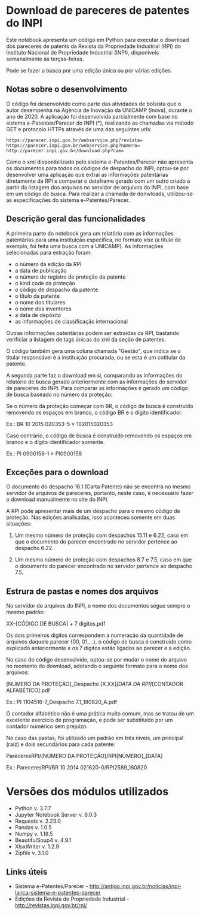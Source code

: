 # Download de pareceres de patentes do INPI

Este notebook apresenta um código em Python para executar o download dos pareceres de patents da Revista da Propriedade Industrial (RPI) do Instituto Nacional de Propriedade Industrial (INPI), disponíveis semanalmente às terças-feiras.

Pode se fazer a busca por uma edição única ou por várias edições.

## Notas sobre o desenvolvimento

O código foi desenvolvido como parte das atividades de bolsista que o autor desempenha na Agência de Inovação da UNICAMP (Inova), durante o ano de 2020. A aplicação foi desenvolvida parcialmente com base no sistema e-Patentes/Parecer do INPI (*), realizando as chamadas via método GET e protocolo HTTPs através de uma das seguintes urls:

    https://parecer.inpi.gov.br/webservice.php?revista=
    https://parecer.inpi.gov.br/webservice.php?numero=
    http://parecer.inpi.gov.br/download.php?cam=
    
Como o xml disponibilizado pelo sistema e-Patentes/Parecer não apresenta os documentos para todos os códigos de despacho do INPI, optou-se por desenvolver uma aplicação que extraí as informações patentárias diretamente da RPI e comparar o dataframe gerado com um outro criado a partir da listagem dos arquivos no servidor de arquivos do INPI, com base em um código de busca. Para realizar a chamada de donwloads, utilizou-se as especificações do sistema e-Patentes/Parecer.

## Descrição geral das funcionalidades

A primeira parte do notebook gera um relatório com as informações patentárias para uma instituição específica, no formato xlsx (a título de exemplo, foi feita uma busca com a UNICAMP). As informações selecionadas para extração foram:

- o número da edição da RPI
- a data de publicação
- o número de registro de proteção da patente
- o kind code da proteção
- o código de despacho da patente
- o título da patente
- o nome dos titulares
- o nome dos inventores
- a data de depósito
- as informações de classificação internacional

Outras informações patentárias podem ser extraídas da RPI, bastando verificiar a listagem de tags únicas do xml da seção de patentes.

O código também gera uma coluna chamada "Gestão", que indica se o titular responsável é a instituição procurada, ou se esta é um cotitular da patente.

A segunda parte faz o download em si, comparando as informações do relatório de busca gerado anteriormente com as informações do servidor de pareceres do INPI. Para comparar as informações é gerado um código de busca baseado no número da proteção:

Se o número da proteção começar com BR, o código de busca é construído removendo os espaços em branco, o código BR e o dígito identificador.
    
Ex.: BR 10 2015 020353-5 > 102015020353
    
Caso contrário, o código de busca é construído removendo os espaços em branco e o dígito identificador somente.
    
Ex.: PI 0900158-1 > PI0900158
    
## Exceções para o download

O documento do despacho 16.1 (Carta Patente) não se encontra no mesmo servidor de arquivos de pareceres, portanto, neste caso, é necessário fazer o download manualmente no site do INPI.

A RPI pode apresentar mais de um despacho para o mesmo código de proteção. Nas edições analisadas, isso aconteceu somente em duas situações:

1) Um mesmo número de proteção com despachos 15.11 e 6.22, caso em que o documento do parecer encontrado no servidor pertence ao despacho 6.22.

2) Um mesmo número de proteção com despachos 8.7 e 7.5, caso em que o documento do parecer encontrado no servidor pertence ao despacho 7.5.

## Estrura de pastas e nomes dos arquivos

No servidor de arquivos do INPI, o nome dos documentos segue sempre o mesmo padrão:

XX-[CÓDIGO DE BUSCA] + 7 dígitos.pdf

Os dois primeiros digitos correspondem a numeração da quantidade de arquivos daquele parecer (00, 01,...), o código de busca é construído como explicado anteriormente e os 7 digitos estão ligados ao parecer e a edição.

No caso do código desenvolvido, optou-se por mudar o nome do arquivo no momento do download, adotando o seguinte formato para o nome dos arquivos:

[NÚMERO DA PROTEÇÃO]\_Despacho [X.XX]_[DATA DA RPI]_[CONTADOR ALFABÉTICO].pdf

Ex.:  PI 1104516-7_Despacho 7.1_180820_A.pdf

O contador alfabético não é uma prática muito comum, mas se tratou de um excelente exercício de programação, e pode ser substituído por um contador numérico sem prejuízo.
 
No caso das pastas, foi utilizado um padrão em três níveis, um principal (raiz) e dois secundários para cada patente:

PareceresRPI/[NÚMERO DA PROTEÇÃO]/RPI[NÚMERO]_[DATA]

Ex.: PareceresRPI/BR 10 2014 021620-0/RPI2589_180820

# Versões dos módulos utilizados

- Python v. 3.7.7
- Jupyter Notebook Server v. 6.0.3
- Requests v. 2.23.0
- Pandas v. 1.0.5
- Numpy v. 1.18.5
- BeautifulSoup4 v. 4.9.1
- XlsxWriter v. 1.2.9
- Zipfile v. 3.1.0

## Links úteis

- Sistema  e-Patentes/Parecer - <http://antigo.inpi.gov.br/noticias/inpi-lanca-sistema-e-patentes-parecer>
- Edições da Revista de Propriedade Industrial - <http://revistas.inpi.gov.br/rpi/>
